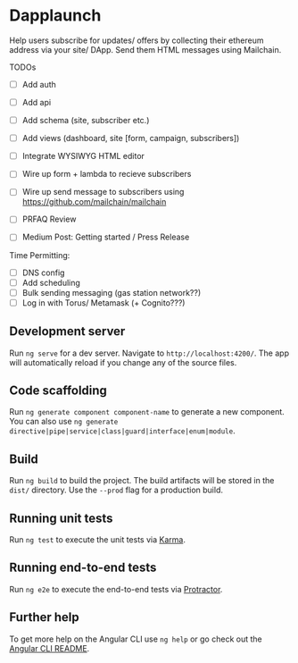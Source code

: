 # Dapplaunch

Help users subscribe for updates/ offers by collecting their ethereum address via your site/ DApp. Send them HTML messages using Mailchain.

TODOs

- [ ] Add auth
- [ ] Add api
- [ ] Add schema (site, subscriber etc.)
- [ ] Add views (dashboard, site [form, campaign, subscribers])
- [ ] Integrate WYSIWYG HTML editor
- [ ] Wire up form + lambda to recieve subscribers
- [ ] Wire up send message to subscribers using <https://github.com/mailchain/mailchain>

- [ ] PRFAQ Review
- [ ] Medium Post: Getting started / Press Release

Time Permitting:

- [ ] DNS config
- [ ] Add scheduling
- [ ] Bulk sending messaging (gas station network??)
- [ ] Log in with Torus/ Metamask (+ Cognito???)

## Development server

Run `ng serve` for a dev server. Navigate to `http://localhost:4200/`. The app will automatically reload if you change any of the source files.

## Code scaffolding

Run `ng generate component component-name` to generate a new component. You can also use `ng generate directive|pipe|service|class|guard|interface|enum|module`.

## Build

Run `ng build` to build the project. The build artifacts will be stored in the `dist/` directory. Use the `--prod` flag for a production build.

## Running unit tests

Run `ng test` to execute the unit tests via [Karma](https://karma-runner.github.io).

## Running end-to-end tests

Run `ng e2e` to execute the end-to-end tests via [Protractor](http://www.protractortest.org/).

## Further help

To get more help on the Angular CLI use `ng help` or go check out the [Angular CLI README](https://github.com/angular/angular-cli/blob/master/README.md).

